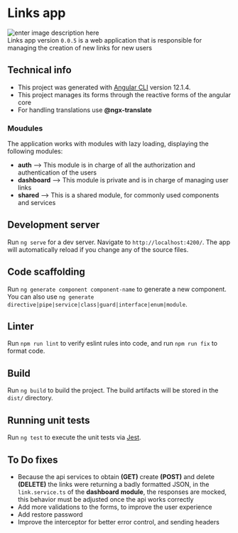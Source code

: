 
# Links  app
![enter image description here](https://links-app-2r59xcoob-cquin22.vercel.app/assets/link-logo.png)  
Links app version `0.0.5` is a web application that is responsible for managing the creation of new links for new users


## Technical info

- This project was generated with [Angular CLI](https://github.com/angular/angular-cli) version 12.1.4.
- This project manages its forms through the reactive forms of the angular core
- For handling translations use **@ngx-translate**

### Moudules
The application works with modules with lazy loading, displaying the following modules:

- **auth** --> This module is in charge of all the authorization and authentication of the users
- **dashboard** --> This module is private and is in charge of managing user links
- **shared** --> This is a shared module, for commonly used components and services


## Development server

Run `ng serve` for a dev server. Navigate to `http://localhost:4200/`. The app will automatically reload if you change any of the source files.

## Code scaffolding

Run `ng generate component component-name` to generate a new component. You can also use `ng generate directive|pipe|service|class|guard|interface|enum|module`.

## Linter

Run `npm run lint` to verify eslint rules into code, and run  `npm run fix` to format code.

## Build

Run `ng build` to build the project. The build artifacts will be stored in the `dist/` directory.

## Running unit tests

Run `ng test` to execute the unit tests via [Jest](https://jestjs.io/).


## To Do fixes

- Because the api services to obtain **(GET)** create **(POST)** and delete **(DELETE)** the links were returning a badly formatted JSON, in the `link.service.ts` of the **dashboard** **module**, the responses are mocked, this behavior must be adjusted once the api works correctly
- Add more validations to the forms, to improve the user experience
- Add restore password
- Improve the interceptor for better error control, and sending headers

